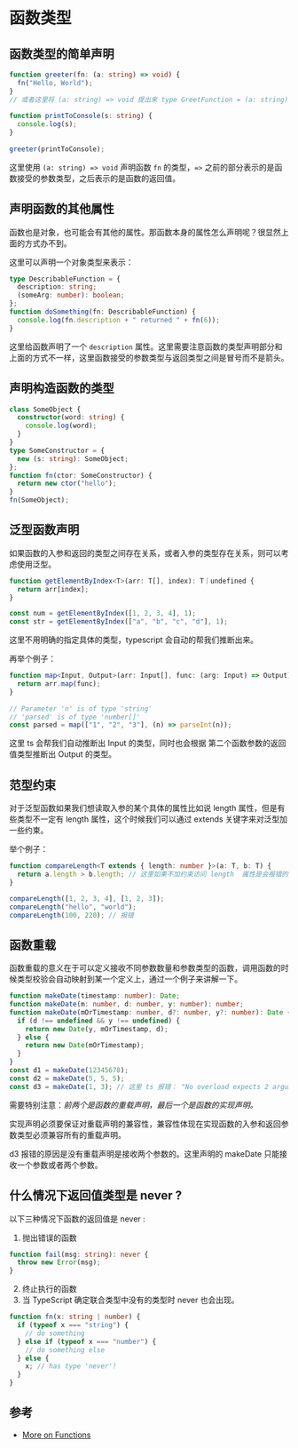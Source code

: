 # 函数类型

## 函数类型的简单声明

```ts
function greeter(fn: (a: string) => void) {
  fn("Hello, World");
}
// 或者这里将 (a: string) => void 提出来 type GreetFunction = (a: string) => void;
 
function printToConsole(s: string) {
  console.log(s);
}
 
greeter(printToConsole);
```

这里使用 `(a: string) => void` 声明函数 `fn` 的类型，`=>` 之前的部分表示的是函数接受的参数类型，之后表示的是函数的返回值。


## 声明函数的其他属性

函数也是对象，也可能会有其他的属性。那函数本身的属性怎么声明呢？很显然上面的方式办不到。

这里可以声明一个对象类型来表示：

```ts
type DescribableFunction = {
  description: string;
  (someArg: number): boolean;
};
function doSomething(fn: DescribableFunction) {
  console.log(fn.description + " returned " + fn(6));
}
```
这里给函数声明了一个 `description` 属性。这里需要注意函数的类型声明部分和上面的方式不一样，这里函数接受的参数类型与返回类型之间是冒号而不是箭头。


## 声明构造函数的类型

```ts
class SomeObject {
  constructor(word: string) {
    console.log(word);
  }
}
type SomeConstructor = {
  new (s: string): SomeObject;
};
function fn(ctor: SomeConstructor) {
  return new ctor("hello");
}
fn(SomeObject);
```

## 泛型函数声明

如果函数的入参和返回的类型之间存在关系，或者入参的类型存在关系，则可以考虑使用泛型。

```ts
function getElementByIndex<T>(arr: T[], index): T｜undefined {
  return arr[index];
}

const num = getElementByIndex([1, 2, 3, 4], 1);
const str = getElementByIndex(["a", "b", "c", "d"], 1);
```

这里不用明确的指定具体的类型，typescript 会自动的帮我们推断出来。

再举个例子：

```ts
function map<Input, Output>(arr: Input[], func: (arg: Input) => Output): Output[] {
  return arr.map(func);
}
 
// Parameter 'n' is of type 'string'
// 'parsed' is of type 'number[]'
const parsed = map(["1", "2", "3"], (n) => parseInt(n));
```

这里 ts 会帮我们自动推断出 Input 的类型，同时也会根据 第二个函数参数的返回值类型推断出 Output 的类型。

## 范型约束

对于泛型函数如果我们想读取入参的某个具体的属性比如说 length 属性，但是有些类型不一定有 length 属性，这个时候我们可以通过 extends 关键字来对泛型加一些约束。

举个例子：

```ts
function compareLength<T extends { length: number }>(a: T, b: T) {
  return a.length > b.length; // 这里如果不加约束访问 length  属性是会报错的。
}

compareLength([1, 2, 3, 4], [1, 2, 3]);
compareLength("hello", "world");
compareLength(100, 220); // 报错
```

## 函数重载

函数重载的意义在于可以定义接收不同参数数量和参数类型的函数，调用函数的时候类型校验会自动映射到某一个定义上，通过一个例子来讲解一下。

```ts
function makeDate(timestamp: number): Date;
function makeDate(m: number, d: number, y: number): number;
function makeDate(mOrTimestamp: number, d?: number, y?: number): Date {
  if (d !== undefined && y !== undefined) {
    return new Date(y, mOrTimestamp, d);
  } else {
    return new Date(mOrTimestamp);
  }
}
const d1 = makeDate(12345678);
const d2 = makeDate(5, 5, 5);
const d3 = makeDate(1, 3); // 这里 ts 报错： "No overload expects 2 arguments, but overloads do exist that expect either 1 or 3 arguments.ts(2575)"
```
需要特别注意：*前两个是函数的重载声明，最后一个是函数的实现声明。*

实现声明必须要保证对重载声明的兼容性，兼容性体现在实现函数的入参和返回参数类型必须兼容所有的重载声明。

d3 报错的原因是没有重载声明是接收两个参数的。这里声明的 makeDate 只能接收一个参数或者两个参数。


## 什么情况下返回值类型是 never ?

以下三种情况下函数的返回值是 never :

1. 抛出错误的函数

```ts
function fail(msg: string): never {
  throw new Error(msg);
}
```

2. 终止执行的函数
3. 当 TypeScript 确定联合类型中没有的类型时 never 也会出现。


```ts
function fn(x: string | number) {
  if (typeof x === "string") {
    // do something
  } else if (typeof x === "number") {
    // do something else
  } else {
    x; // has type 'never'!
  }
}
```





## 参考

* [More on  Functions](https://www.typescriptlang.org/docs/handbook/2/functions.html)